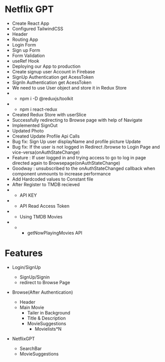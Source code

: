 # Netflix GPT

- Create React App
- Configured TailwindCSS
- Header
- Routing App
- Login Form
- Sign up Form
- Form Validation
- useRef Hook
- Deploying our App to production
- Create signup user Account in Firebase
- SignUp Authentication get AcessToken
- SignIn Authentication get AcessToken
- We need to use User object and store it in Redux Store
- - npm i -D @reduxjs/toolkit
- - npm i react-redux
- Created Redux Store with userSlice
- Successfully redirecting to Browse page with help of Navigate
- Implemented SignOut
- Updated Photo
- Created Update Profile Api Calls
- Bug fix: Sign Up user displayName and profile picture Update
- Bug fix: If the user is not logged in Redirect /browse to Login Page and vice-versa(onAuthStateChange)
- Feature : If user logged in and trying access to go to log in page directed again to Browsepage(onAuthStateChange)
- Goodway : unsubscribed to the onAuthStateChanged callback when component unmounts to increase performance
- Add Hardcoded values to Constant file
- After Register to TMDB recieved 
- - API KEY
- - API Read Access Token
- - Using TMDB Movies
- - - getNowPlayingMovies API


# Features

- Login/SignUp
    - SignUp/Signin
    - redirect to Browse Page

- Browse(After Authentication)
    - Header
    - Main Movie
        - Tailer in Background
        - Title & Description 
        - MovieSuggestions
            - Movielists*N

- NetflixGPT
    - SearchBar
    - MovieSuggestions

